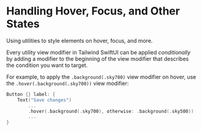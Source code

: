 #  Handling Hover, Focus, and Other States

Using utilities to style elements on hover, focus, and more.

Every utility view modifier in Tailwind SwiftUI can be applied *conditionally* by adding a modifier to the beginning of the view modifier that describes the condition you want to target.

For example, to apply the `.background(.sky700)` view modifier on hover, use the `.hover(.background(.sky700))` view modifier:

```swift
Button {} label: {
    Text("Save changes")
        ...
        .hover(.background(.sky700), otherwise: .background(.sky500))
        ...
}
```

